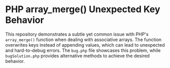 # PHP array_merge() Unexpected Key Behavior

This repository demonstrates a subtle yet common issue with PHP's `array_merge()` function when dealing with associative arrays.  The function overwrites keys instead of appending values, which can lead to unexpected and hard-to-debug errors.  The `bug.php` file showcases this problem, while `bugSolution.php` provides alternative methods to achieve the desired behavior.